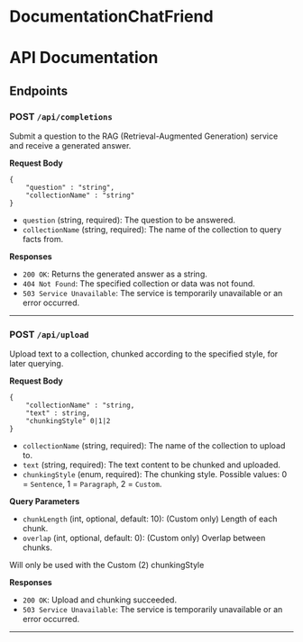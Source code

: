 # DocumentationChatFriend

# API Documentation

## Endpoints

### POST `/api/completions`

Submit a question to the RAG (Retrieval-Augmented Generation) service and receive a generated answer.

**Request Body**

```
{
    "question" : "string",
    "collectionName" : "string"
}
```

- `question` (string, required): The question to be answered.
- `collectionName` (string, required): The name of the collection to query facts from.

**Responses**

- `200 OK`: Returns the generated answer as a string.
- `404 Not Found`: The specified collection or data was not found.
- `503 Service Unavailable`: The service is temporarily unavailable or an error occurred.

---

### POST `/api/upload`

Upload text to a collection, chunked according to the specified style, for later querying.

**Request Body**

```
{
    "collectionName" : "string,
    "text" : string,
    "chunkingStyle" 0|1|2
}
```

- `collectionName` (string, required): The name of the collection to upload to.
- `text` (string, required): The text content to be chunked and uploaded.
- `chunkingStyle` (enum, required): The chunking style. Possible values: 0 = `Sentence`, 1 = `Paragraph`, 2 = `Custom`.

**Query Parameters**

- `chunkLength` (int, optional, default: 10): (Custom only) Length of each chunk.
- `overlap` (int, optional, default: 0): (Custom only) Overlap between chunks.

Will only be used with the Custom (2) chunkingStyle

**Responses**

- `200 OK`: Upload and chunking succeeded.
- `503 Service Unavailable`: The service is temporarily unavailable or an error occurred.

---
